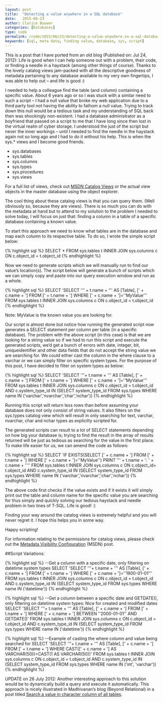 ```yaml
---
layout: post
title:  "Detecting a value anywhere in a SQL database"
date:   2015-06-23
author: Clarice Bouwer
categories: [Databases]
type: code
permalink: /code/2015/06/23/detecting-a-value-anywhere-in-a-sql-database
keywords: [sql, meta data, finding value, database, sys, script]
---
```

This is a post that I have ported from an old blog (Published on: Jul 24, 2012): Life is good when I can help someone out with a problem, their code, or finding a needle in a haystack (among other things of course). Thanks to the lovely catalog views jam-packed with all the descriptive goodness of metadata pertaining to any database available to my very own fingertips, I was able to help out – and life is good :)

I needed to help a colleague find the table (and column) containing a specific value. About 6 years ago or so I was stuck with a similar need to such a script – I had a null value that broke my web application due to a third party tool not having the ability to fathom a null value. Trying to track down this null would be a tedious task and my understanding of SQL back then was shockingly non-existent. I had a database administrator as a boyfriend that passed on a script to me that I have long since then lost in the virtual realm of cyber storage. I understood the just of the script but never the inner workings – until I needed to find the needle in the haystack again not so long ago and I had to do it without his help. This is when the sys.* views and I become good friends.

- sys.databases
- sys.tables
- sys.columns
- sys.types
- sys.procedures
- sys.views

For a full list of views, check out [MSDN Catalog Views][msdn-catalog-views] or the actual view objects in the master database using the object explorer.

The cool thing about these catalog views is that you can query them. (Well obviously so, because they are views). There is so much you can do with the metadata at hand but to attend to my solution to the problem I needed to solve today, I will focus on just that: finding a column in a table of a specific database containing a known value.

To start this approach we need to know what tables are in the database and map each column to its respective table. To do so, I wrote the simple script below:

{% highlight sql %}
SELECT * FROM sys.tables t
INNER JOIN sys.columns c ON c.object_id = t.object_id
{% endhighlight %}

Now we need to generate scripts which we will manually run to find our value’s location(s). The script below will generate a bunch of scripts which we can simply copy and paste into our query execution window and run as a whole.

{% highlight sql %}
SELECT 'SELECT ''' + t.name + ''' AS [Table], [' + c.name + '] FROM [' + t.name + '] WHERE [' + c.name + ']=''MyValue''' FROM sys.tables t
INNER JOIN sys.columns c ON c.object_id = t.object_id
{% endhighlight %}

Note:  MyValue is the known value you are looking for.

Our script is almost done but notice how running the generated script now generates a SELECT statement per column per table (in a specific database). The problem with the above script (in this case) is that we are looking for a string value so if we had to run this script and execute the generated scripts, we’d get a bunch of errors with date, integer, bit, uniqueidentifier and other data fields that do not accept the string value we are searching for. We could either cast the column in the where clause to a varchar or we can simply filter on specific system types. For the purpose of this post, I have decided to filter on system types as below:

{% highlight sql %}
SELECT 'SELECT '''+ t.name + ''' AS [Table], [' + c.name + '] FROM [' + t.name + '] WHERE [' + c.name + ']=''MyValue''' FROM sys.tables t
INNER JOIN sys.columns c ON c.object_id = t.object_id AND c.system_type_id IN (SELECT system_type_id FROM sys.types WHERE name IN ('varchar','nvarchar','char','nchar'))
{% endhighlight %}

Running this script will return less rows than before assuming your database does not only consist of string values. It also filters on the sys.types catalog view which will result in only searching for text, varchar, nvarchar, char and nchar types as explicilty scripted for.

The generated scripts can result to a lot of SELECT statements depending on how big your database is; trying to find the result in the array of results returned will be just as tedious as searching for the value in the first place. To make life easier for us, we can amend the code as follows:

{% highlight sql %}
SELECT 'IF EXISTS(SELECT [' + c.name + '] FROM [' + t.name + '] WHERE [' + c.name + ']=''MyValue'') PRINT ''' + t.name + ': ' + c.name + '''' FROM sys.tables t
INNER JOIN sys.columns c ON c.object_id= t.object_id AND c.system_type_id IN (SELECT system_type_id FROM sys.types WHERE name IN ('varchar','nvarchar','char','nchar'))
{% endhighlight %}

The above code first checks if the value exists and if it exists it will simply print out the table and column name for the specific value you are searching for thus simply and quickly solving our tedious haystack and needle problem in two lines of T-SQL. Life is good! :)

Finding your way around the catalog views is extremely helpful and you will never regret it. I hope this helps you in some way.

Happy scripting!

For information relating to the permissions for catalog views, please check out the [Metadata Visibility Configuration][metadata-visibility-configuration] (MSDN) post.

##Script Variations:

{% highlight sql %}
--Get a column with a specific date, only filtering on datetime system types
SELECT 'SELECT '''+ t.name + ''' AS [Table], [' + c.name + '] FROM [' + t.name + '] WHERE [' + c.name + ']=''1900-01-01''' FROM sys.tables t
INNER JOIN sys.columns c ON c.object_id = t.object_id AND c.system_type_id IN (SELECT system_type_id FROM sys.types WHERE name IN ('datetime'))
{% endhighlight %}

{% highlight sql %}
--Get a column between a specific date and GETDATE(), only filtering on datetime system types: Nice for created and modified dates
SELECT 'SELECT '''+ t.name + ''' AS [Table], [' + c.name + '] FROM [' + t.name + '] WHERE [' + c.name + '] BETWEEN ''2000-01-01'' AND GETDATE()' FROM sys.tables t
INNER JOIN sys.columns c ON c.object_id = t.object_id AND c.system_type_id IN (SELECT system_type_id FROM sys.types WHERE name IN ('datetime'))
{% endhighlight %}

{% highlight sql %}
--Example of casting the where column and value being searched for
SELECT 'SELECT '''+ t.name + ''' AS [Table], [' + c.name + '] FROM [' + t.name + '] WHERE CAST([' + c.name + '] AS VARCHAR(50))=CAST(1 AS VARCHAR(50))' FROM sys.tables t
INNER JOIN sys.columns c ON c.object_id = t.object_id AND c.system_type_id IN (SELECT system_type_id FROM sys.types WHERE name IN ('int', 'varchar'))
{% endhighlight %}

UPDATE on 26 July 2012:
Another interesting approach to this solution would be to dynamically build a query and execute it automatically. This approach is nicely illustrated in Madhivanan’s blog (Beyond Relational) in a post titled [Search a value in character column of all tables][madhivanan's post].

[msdn-catalog-views]: https://msdn.microsoft.com/en-us/library/ms174365.aspx
[metadata-visibility-configuration]: https://msdn.microsoft.com/en-us/library/ms187113.aspx
[madhivanan's post]: http://beyondrelational.com/modules/2/blogs/70/posts/10883/search-a-value-in-character-column-of-all-tables.aspx
